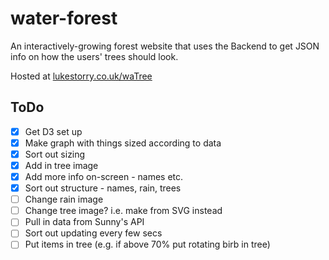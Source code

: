 # water-forest
An interactively-growing forest website that uses the Backend to get JSON info on how the users' trees should look.

Hosted at [lukestorry.co.uk/waTree](https://lukestorry.co.uk/waTree-forest)


## ToDo
- [x] Get D3 set up
- [x] Make graph with things sized according to data
- [x] Sort out sizing
- [x] Add in tree image
- [x] Add more info on-screen - names etc.
- [x] Sort out structure - names, rain, trees
- [ ] Change rain image
- [ ] Change tree image? i.e. make from SVG instead
- [ ] Pull in data from Sunny's API
- [ ] Sort out updating every few secs
- [ ] Put items in tree (e.g. if above 70% put rotating birb in tree)
